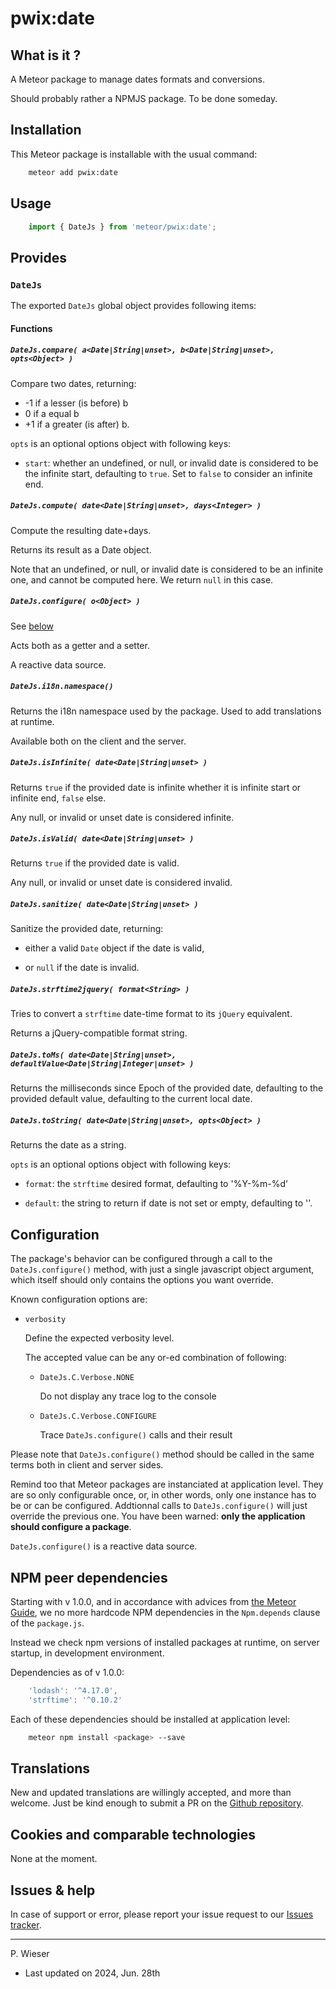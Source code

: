 # pwix:date

## What is it ?

A Meteor package to manage dates formats and conversions.

Should probably rather a NPMJS package. To be done someday.

## Installation

This Meteor package is installable with the usual command:

```sh
    meteor add pwix:date
```

## Usage

```js
    import { DateJs } from 'meteor/pwix:date';
```

## Provides

### `DateJs`

The exported `DateJs` global object provides following items:

#### Functions

##### `DateJs.compare( a<Date|String|unset>, b<Date|String|unset>, opts<Object> )`

Compare two dates, returning:

- -1 if a lesser (is before) b
- 0 if a equal b
- +1 if a greater (is after) b.

`opts` is an optional options object with following keys:

- `start`: whether an undefined, or null, or invalid date is considered to be the infinite start, defaulting to `true`. Set to `false` to consider an infinite end.

##### `DateJs.compute( date<Date|String|unset>, days<Integer> )`

Compute the resulting date+days.

Returns its result as a Date object.

Note that an undefined, or null, or invalid date is considered to be an infinite one, and cannot be computed here. We return `null` in this case.

##### `DateJs.configure( o<Object> )`

See [below](#configuration)

Acts both as a getter and a setter.

A reactive data source.

##### `DateJs.i18n.namespace()`

Returns the i18n namespace used by the package. Used to add translations at runtime.

Available both on the client and the server.

##### `DateJs.isInfinite( date<Date|String|unset> )`

Returns `true` if the provided date is infinite whether it is infinite start or infinite end, `false` else.

Any null, or invalid or unset date is considered infinite.

##### `DateJs.isValid( date<Date|String|unset> )`

Returns `true` if the provided date is valid.

Any null, or invalid or unset date is considered invalid.

##### `DateJs.sanitize( date<Date|String|unset> )`

Sanitize the provided date, returning:

- either a valid `Date` object if the date is valid,

- or `null` if the date is invalid.

##### `DateJs.strftime2jquery( format<String> )`

Tries to convert a `strftime` date-time format to its `jQuery` equivalent.

Returns a jQuery-compatible format string.

##### `DateJs.toMs( date<Date|String|unset>, defaultValue<Date|String|Integer|unset> )`

Returns the milliseconds since Epoch of the provided date, defaulting to the provided default value, defaulting to the current local date.

##### `DateJs.toString( date<Date|String|unset>, opts<Object> )`

Returns the date as a string.

`opts` is an optional options object with following keys:

- `format`: the `strftime` desired format, defaulting to '%Y-%m-%d'

- `default`: the string to return if date is not set or empty, defaulting to ''.

## Configuration

The package's behavior can be configured through a call to the `DateJs.configure()` method, with just a single javascript object argument, which itself should only contains the options you want override.

Known configuration options are:

- `verbosity`

    Define the expected verbosity level.

    The accepted value can be any or-ed combination of following:

    - `DateJs.C.Verbose.NONE`

        Do not display any trace log to the console

    - `DateJs.C.Verbose.CONFIGURE`

        Trace `DateJs.configure()` calls and their result

Please note that `DateJs.configure()` method should be called in the same terms both in client and server sides.

Remind too that Meteor packages are instanciated at application level. They are so only configurable once, or, in other words, only one instance has to be or can be configured. Addtionnal calls to `DateJs.configure()` will just override the previous one. You have been warned: **only the application should configure a package**.

`DateJs.configure()` is a reactive data source.

## NPM peer dependencies

Starting with v 1.0.0, and in accordance with advices from [the Meteor Guide](https://guide.meteor.com/writing-atmosphere-packages.html#peer-npm-dependencies), we no more hardcode NPM dependencies in the `Npm.depends` clause of the `package.js`.

Instead we check npm versions of installed packages at runtime, on server startup, in development environment.

Dependencies as of v 1.0.0:

```js
    'lodash': '^4.17.0',
    'strftime': '^0.10.2'
```

Each of these dependencies should be installed at application level:

```sh
    meteor npm install <package> --save
```

## Translations

New and updated translations are willingly accepted, and more than welcome. Just be kind enough to submit a PR on the [Github repository](https://github.com/trychlos/pwix-date/pulls).

## Cookies and comparable technologies

None at the moment.

## Issues & help

In case of support or error, please report your issue request to our [Issues tracker](https://github.com/trychlos/pwix-date/issues).

---
P. Wieser
- Last updated on 2024, Jun. 28th
